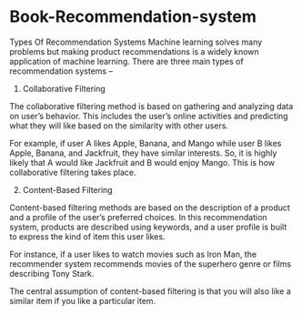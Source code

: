 # Book-Recommendation-system

Types Of Recommendation Systems
Machine learning solves many problems but making product recommendations is a widely known application of machine learning. There are three main types of recommendation systems –

1. Collaborative Filtering

The collaborative filtering method is based on gathering and analyzing data on user’s behavior. This includes the user’s online activities and predicting what they will like based on the similarity with other users.

For example, if user A likes Apple, Banana, and Mango while user B likes Apple, Banana, and Jackfruit, they have similar interests. So, it is highly likely that A would like Jackfruit and B would enjoy Mango. This is how collaborative filtering takes place.


2. Content-Based Filtering

Content-based filtering methods are based on the description of a product and a profile of the user’s preferred choices. In this recommendation system, products are described using keywords, and a user profile is built to express the kind of item this user likes.

For instance, if a user likes to watch movies such as Iron Man, the recommender system recommends movies of the superhero genre or films describing Tony Stark.

The central assumption of content-based filtering is that you will also like a similar item if you like a particular item.
